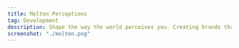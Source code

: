 ```yaml
---
title: Molten Perceptions
tag: Development
description: Shape the way the world perceives you. Creating brands that forge impressions and drive influence.
screenshot: "./molten.png"
---
```

